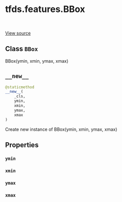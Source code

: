 <div itemscope itemtype="http://developers.google.com/ReferenceObject">
<meta itemprop="name" content="tfds.features.BBox" />
<meta itemprop="path" content="Stable" />
<meta itemprop="property" content="ymin"/>
<meta itemprop="property" content="xmin"/>
<meta itemprop="property" content="ymax"/>
<meta itemprop="property" content="xmax"/>
<meta itemprop="property" content="__new__"/>
</div>

# tfds.features.BBox

<!-- Insert buttons and diff -->

<table class="tfo-notebook-buttons tfo-api" align="left">
</table>

<a target="_blank" href="https://github.com/tensorflow/datasets/tree/master/tensorflow_datasets/core/features/bounding_boxes.py">View
source</a>

## Class `BBox`

BBox(ymin, xmin, ymax, xmax)

<!-- Placeholder for "Used in" -->

<h2 id="__new__"><code>__new__</code></h2>

```python
@staticmethod
__new__(
    _cls,
    ymin,
    xmin,
    ymax,
    xmax
)
```

Create new instance of BBox(ymin, xmin, ymax, xmax)

## Properties

<h3 id="ymin"><code>ymin</code></h3>

<h3 id="xmin"><code>xmin</code></h3>

<h3 id="ymax"><code>ymax</code></h3>

<h3 id="xmax"><code>xmax</code></h3>
